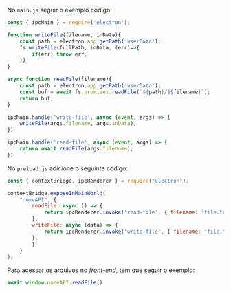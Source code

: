 No `main.js` seguir o exemplo código:
```js
const { ipcMain } = require('electron');

function writeFile(filename, inData){
	const path = electron.app.getPath('userData');
	fs.writeFile(fullPath, inData, (err)=>{
		if(err) throw err;
	});
}

async function readFile(filename){
	const path = electron.app.getPath('userData');
	const buf = await fs.promises.readFile(`${path}/${filename}`);
	return buf;
}

ipcMain.handle('write-file', async (event, args) => {
	writeFile(args.filename, args.inData);
})

ipcMain.handle('read-file', async (event, args) => {
	return await readFile(args.filename);
})
```
No `preload.js` adicione o seguinte código:
```js
const { contextBridge, ipcRenderer } = require("electron");

contextBridge.exposeInMainWorld(
	"nomeAPI", {
		readFile: async () => {
			return ipcRenderer.invoke('read-file', { filename: 'file.txt' });
		},
		writeFile: async (data) => {
			return ipcRenderer.invoke('write-file', { filename: 'file.txt', data: data });
		},
		}
	}
);
```
Para acessar os arquivos no _front-end_, tem que seguir o exemplo:
```js
await window.nomeAPI.readFile()
```
